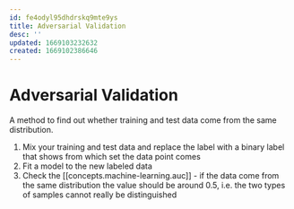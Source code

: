 ```yaml
---
id: fe4odyl95dhdrskq9mte9ys
title: Adversarial Validation
desc: ''
updated: 1669103232632
created: 1669102386646
---
```

# Adversarial Validation

A method to find out whether training and test data come from the same distribution.

1. Mix your training and test data and replace the label with a binary label that shows from which set the data point
   comes
2. Fit a model to the new labeled data
3. Check the [[concepts.machine-learning.auc]] - if the data come from the same distribution the value should be around
   0.5, i.e. the two types of samples cannot really be distinguished
